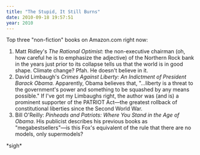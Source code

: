 ```yaml
---
title: "The Stupid, It Still Burns"
date: 2010-09-18 19:57:51
year: 2010
---
```

Top three "non-fiction" books on Amazon.com right now:
<ol>
	<li>Matt Ridley's <em>The Rational Optimist</em>: the non-executive chairman (oh, how careful he is to emphasize the adjective) of the Northern Rock bank in the years just prior to its collapse tells us that the world is in good shape. Climate change? Pfah. He doesn't believe in it.</li>
	<li>David Limbaugh's <em>Crimes Against Liberty: An Indictment of President Barack Obama.</em> Apparently, Obama believes that, "...liberty is a threat to the government's power and something to be squashed by any means possible." If I've got my Limbaughs right, the author was (and is) a prominent supporter of the PATRIOT Act—the greatest rollback of constitutional liberties since the Second World War.</li>
	<li>Bill O'Reilly: <em>Pinheads and Patriots: Where You Stand in the Age of Obama</em>. His publicist describes his previous books as "megabestsellers"—is this Fox's equivalent of the rule that there are no models, only supermodels?</li>
</ol>
*sigh*
